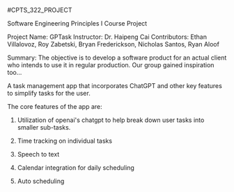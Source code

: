 #CPTS_322_PROJECT

Software Engineering Principles I Course Project

Project Name: GPTask
Instructor: Dr. Haipeng Cai
Contributors: Ethan Villalovoz, Roy Zabetski, Bryan Frederickson, Nicholas Santos, Ryan Aloof

Summary:
The objective is to develop a software product for an actual client who intends to use it in regular production. Our group gained inspiration too...

A task management app that incorporates ChatGPT and other key features to simplify tasks for the user.

The core features of the app are:

1) Utilization of openai's chatgpt to help break down user tasks into smaller sub-tasks.

2) Time tracking on individual tasks

3) Speech to text

4) Calendar integration for daily scheduling

5) Auto scheduling

